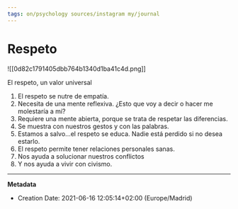 ```yaml
---
tags: on/psychology sources/instagram my/journal
---
```

# Respeto

![[0d82c1791405dbb764b1340d1ba41c4d.png]]

El respeto, un valor universal
1. El respeto se nutre de empatía.
2. Necesita de una mente reflexiva. ¿Esto que voy a decir o hacer me molestaría a mí?
3. Requiere una mente abierta, porque se trata de respetar las diferencias.
4. Se muestra con nuestros gestos y con las palabras.
5. Estamos a salvo...el respeto se educa. Nadie está perdido si no desea estarlo.
6. El respeto permite tener relaciones personales sanas.
7. Nos ayuda a solucionar nuestros conflictos
8. Y nos ayuda a vivir con civismo.


---
**Metadata**
- Creation Date: 2021-06-16 12:05:14+02:00 (Europe/Madrid)